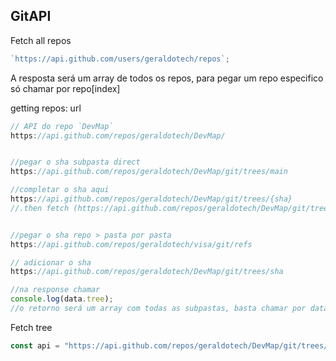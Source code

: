 ## GitAPI


Fetch all repos

```js
`https://api.github.com/users/geraldotech/repos`;

```

A resposta será um array de todos os repos, para pegar um repo especifico só chamar por repo[index]

getting repos: url

```js
// API do repo `DevMap` 
https://api.github.com/repos/geraldotech/DevMap/


//pegar o sha subpasta direct
https://api.github.com/repos/geraldotech/DevMap/git/trees/main

//completar o sha aqui
https://api.github.com/repos/geraldotech/DevMap/git/trees/{sha} 
//.then fetch (https://api.github.com/repos/geraldotech/DevMap/git/trees/661cc2358c0741d654f6afb1620f65cc9b4b003b)


//pegar o sha repo > pasta por pasta
https://api.github.com/repos/geraldotech/visa/git/refs

// adicionar o sha
https://api.github.com/repos/geraldotech/DevMap/git/trees/sha

//na response chamar 
console.log(data.tree);
//o retorno será um array com todas as subpastas, basta chamar por data.tree[0]

```

Fetch tree

```js
const api = "https://api.github.com/repos/geraldotech/DevMap/git/trees/daf1cd30f89ad0ea0d48f34855c5706d023c4f21";
```